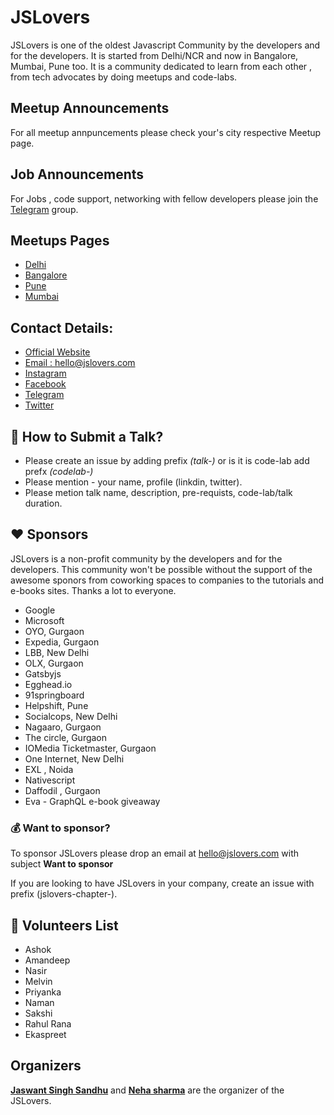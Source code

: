 # JSLovers
JSLovers is one of the oldest Javascript Community by the developers and for the developers. It is started from Delhi/NCR and now in Bangalore, Mumbai, Pune too. It is a community dedicated to learn from each other , from tech advocates by doing meetups and code-labs.

## Meetup Announcements
For all meetup annpuncements please check your's city respective Meetup page.

## Job Announcements
For Jobs , code support, networking with fellow developers please join the [Telegram](https://t.me/joinchat/CDmwiFKn_y6QZQx5ZaJHoQ) group.

## Meetups Pages
- [Delhi](https://www.meetup.com/jslovers/)
- [Bangalore](https://www.meetup.com/jschannel-Bengaluru/)
- [Pune](https://www.meetup.com/JSLovers-Pune/)
- [Mumbai](https://www.meetup.com/JSLovers-Mumbai-Chapter/)


## Contact Details:
- [Official Website](http://www.jslovers.com)
- [Email : hello@jslovers.com](mailto://hello@jslovers.com)
- [Instagram](https://www.instagram.com/jslovers/)
- [Facebook](https://www.facebook.com/javascriptlovers/)
- [Telegram](https://t.me/joinchat/CDmwiFKn_y6QZQx5ZaJHoQ)
- [Twitter](https://twitter.com/jslovers_del)


## :pushpin: How to Submit a Talk?
- Please create an issue by adding prefix *(talk-)* or is it is code-lab add prefx *(codelab-)*
- Please mention - your name, profile (linkdin, twitter).
- Please metion talk name, description, pre-requists, code-lab/talk duration.


## :heart: Sponsors
JSLovers is a non-profit community by the developers and for the developers. This community won't be possible without the support of the awesome sponors from coworking spaces to companies to the tutorials and e-books sites. Thanks a lot to everyone.

- Google
- Microsoft
- OYO, Gurgaon
- Expedia, Gurgaon
- LBB, New Delhi
- OLX, Gurgaon
- Gatsbyjs
- Egghead.io
- 91springboard
- Helpshift, Pune
- Socialcops, New Delhi
- Nagaaro, Gurgaon
- The circle, Gurgaon
- IOMedia Ticketmaster, Gurgaon
- One Internet, New Delhi
- EXL , Noida
- Nativescript
- Daffodil , Gurgaon
- Eva - GraphQL e-book giveaway


### :moneybag: Want to sponsor? 
To sponsor JSLovers please drop an email at hello@jslovers.com  with subject **Want to sponsor**

If you are looking to have JSLovers in your company, create an issue with prefix (jslovers-chapter-).

## :clap: Volunteers List
- Ashok
- Amandeep
- Nasir
- Melvin
- Priyanka
- Naman
- Sakshi
- Rahul Rana
- Ekaspreet

## Organizers

**[Jaswant Singh Sandhu](https://www.linkedin.com/in/jaswant-sandhu/)** and **[Neha sharma](https://www.linkedin.com/in/nehha/)** are the organizer of the JSLovers.


